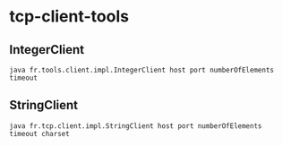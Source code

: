 # tcp-client-tools

## IntegerClient
```java fr.tools.client.impl.IntegerClient host port numberOfElements timeout ```

## StringClient
```java fr.tcp.client.impl.StringClient host port numberOfElements timeout charset ```


